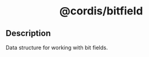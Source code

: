 <div align = "center">

# @cordis/bitfield

</div>

## Description

Data structure for working with bit fields.
